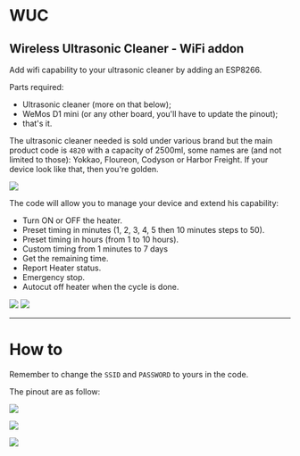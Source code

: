 # WUC
Wireless Ultrasonic Cleaner - WiFi addon
---
Add wifi capability to your ultrasonic cleaner by adding an ESP8266.

Parts required:
- Ultrasonic cleaner (more on that below);
- WeMos D1 mini (or any other board, you'll have to update the pinout);
- that's it.

The ultrasonic cleaner needed is sold under various brand but the main product code is `4820` with a capacity of 2500ml, some names are (and not limited to those): Yokkao, Floureon, Codyson or Harbor Freight. If your device look like that, then you're golden.

![](http://reho.st/self/9742f611124922cdc0eadcb971794be1b0abf8f4.jpg)

The code will allow you to manage your device and extend his capability:
- Turn ON or OFF the heater.
- Preset timing in minutes (1, 2, 3, 4, 5 then 10 minutes steps to 50).
- Preset timing in hours (from 1 to 10 hours).
- Custom timing from 1 minutes to 7 days
- Get the remaining time.
- Report Heater status.
- Emergency stop.
- Autocut off heater when the cycle is done.

![](http://reho.st/self/1f3853ab9b72d726027aae9cff634eacb30264e5.png)
![](http://reho.st/self/e43d74e60541deff48161957b01d9095c0da6b13.png)

---

# How to

Remember to change the `SSID` and `PASSWORD` to yours in the code.

The pinout are as follow:

![](http://reho.st/self/62911da6bf350fb78a8101c98d45f526ca23e486.jpg)

![](http://reho.st/self/bb4eeb4c33e26799c0aeb43c00e98d68c002af7b.jpg)

![](http://reho.st/self/77dc638f197f981a896db77b6be1009d5b0ebc24.jpg)

